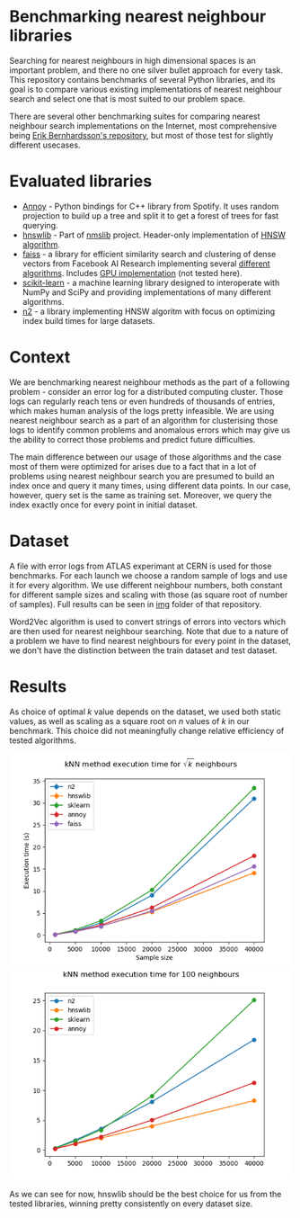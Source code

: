 # Benchmarking nearest neighbour libraries
Searching for nearest neighbours in high dimensional spaces is an important problem, and there no one silver bullet approach for every task.
This repository contains benchmarks of several Python libraries, and its goal is to compare various existing implementations of nearest neighbour search and select one that is most suited to our problem space.

There are several other benchmarking suites for comparing nearest neighbour search implementations on the Internet, most comprehensive being [Erik Bernhardsson's repository](https://github.com/erikbern/ann-benchmarks), but most of those test for slightly different usecases.

# Evaluated libraries
 - [Annoy](https://github.com/spotify/annoy) - Python bindings for C++ library from Spotify. It uses random projection to build up a tree and split it to get a forest of trees for fast querying.
 - [hnswlib](https://github.com/nmslib/hnsw) - Part of [nmslib](https://github.com/nmslib/nmslib) project. Header-only implementation of [HNSW algorithm](https://arxiv.org/abs/1603.09320).
 - [faiss](https://github.com/facebookresearch/faiss) - a library for efficient similarity search and clustering of dense vectors from Facebook AI Research implementing several [different](https://arxiv.org/abs/1609.01882) [algorithms](https://arxiv.org/abs/1804.09996). Includes [GPU implementation](https://arxiv.org/abs/1702.08734) (not tested here).
 - [scikit-learn](http://scikit-learn.org/stable/modules/neighbors.html) - a machine learning library designed to interoperate with NumPy and SciPy and providing implementations of many different algorithms. 
 - [n2](https://github.com/kakao/n2) - a library implementing HNSW algoritm with focus on optimizing index build times for large datasets.

# Context
We are benchmarking nearest neighbour methods as the part of a following problem - consider an error log for a distributed computing cluster. Those logs can regularly reach tens or even hundreds of thousands of entries, which makes human analysis of the logs pretty infeasible. We are using nearest neighbour search as a part of an algorithm for clusterising those logs to identify common problems and anomalous errors which may give us the ability to correct those problems and predict future difficulties.

The main difference between our usage of those algorithms and the case most of them were optimized for arises due to a fact that in a lot of problems using nearest neighbour search you are presumed to build an index once and query it many times, using different data points. In our case, however, query set is the same as training set. Moreover, we query the index exactly once for every point in initial dataset.

# Dataset

A file with error logs from ATLAS experimant at CERN is used for those benchmarks. For each launch we choose a random sample of logs and use it for every algorithm. We use different neighbour numbers, both constant for different sample sizes and scaling with those (as square root of number of samples). Full results can be seen in [img](https://github.com/DVGrin/kNN_benchmarks/tree/master/img) folder of that repository.

Word2Vec algorithm is used to convert strings of errors into vectors which are then used for nearest neighbour searching. Note that due to a nature of a problem we have to find nearest neighbours for every point in the dataset, we don't have the distinction between the train dataset and test dataset.

# Results

As choice of optimal *k* value depends on the dataset, we used both static values, as well as scaling as a square root on *n* values of *k* in our benchmark. This choice did not meaningfully change relative efficiency of tested algorithms.

![img](./img/kNN_benchmarks_sqrt_neighbours.png)
![img](./img/kNN_benchmarks_100_neighbours.png)

As we can see for now, hnswlib should be the best choice for us from the tested libraries, winning pretty consistently on every dataset size.
